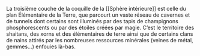 La troisième couche de la coquille de la [[Sphère intérieure]] est celle du plan Élémentaire de la Terre, que parcourt un vaste réseau de cavernes et de tunnels dont certains sont illuminés par des tapis de champignons phosphorescents ou par des étoiles créées par magie. C’est le territoire des shaitans, des xorns et des élémentaires de terre ainsi que de certains clans de nains attirés par les nombreuses ressources minérales (veines de métal, gemmes...) enfouies là-bas.